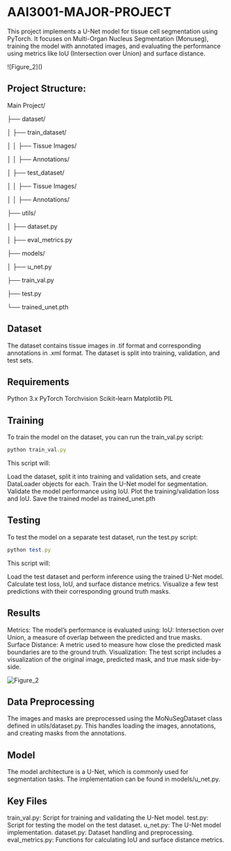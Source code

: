 # AAI3001-MAJOR-PROJECT
This project implements a U-Net model for tissue cell segmentation using PyTorch. It focuses on Multi-Organ Nucleus Segmentation (Monuseg), training the model with annotated images, and evaluating the performance using metrics like IoU (Intersection over Union) and surface distance.

<picture>
    <source media="(prefers-color-scheme: dark)" srcset="https://github.com/user-attachments/assets/577b3081-6565-41b3-9ba1-e6f99787b707">
</picture>
![Figure_2]()


## Project Structure:
Main Project/

├── dataset/

│   ├── train_dataset/

│   │   ├── Tissue Images/

│   │   ├── Annotations/

│   ├── test_dataset/

│   │   ├── Tissue Images/

│   │   ├── Annotations/

├── utils/

│   ├── dataset.py

│   ├── eval_metrics.py

├── models/

│   ├── u_net.py

├── train_val.py

├── test.py

└── trained_unet.pth

## Dataset
The dataset contains tissue images in .tif format and corresponding annotations in .xml format.
The dataset is split into training, validation, and test sets.

## Requirements
Python 3.x
PyTorch
Torchvision
Scikit-learn
Matplotlib
PIL

## Training
To train the model on the dataset, you can run the train_val.py script:

```ruby
python train_val.py
```

This script will:

Load the dataset, split it into training and validation sets, and create DataLoader objects for each.
Train the U-Net model for segmentation.
Validate the model performance using IoU.
Plot the training/validation loss and IoU.
Save the trained model as trained_unet.pth

## Testing
To test the model on a separate test dataset, run the test.py script:

```ruby
python test.py
```

This script will:

Load the test dataset and perform inference using the trained U-Net model.
Calculate test loss, IoU, and surface distance metrics.
Visualize a few test predictions with their corresponding ground truth masks.

## Results
Metrics: The model’s performance is evaluated using:
IoU: Intersection over Union, a measure of overlap between the predicted and true masks.
Surface Distance: A metric used to measure how close the predicted mask boundaries are to the ground truth.
Visualization: The test script includes a visualization of the original image, predicted mask, and true mask side-by-side.


![Figure_2](https://github.com/user-attachments/assets/577b3081-6565-41b3-9ba1-e6f99787b707)


## Data Preprocessing
The images and masks are preprocessed using the MoNuSegDataset class defined in utils/dataset.py. This handles loading the images, annotations, and creating masks from the annotations.

## Model
The model architecture is a U-Net, which is commonly used for segmentation tasks. The implementation can be found in models/u_net.py.

## Key Files
train_val.py: Script for training and validating the U-Net model.
test.py: Script for testing the model on the test dataset.
u_net.py: The U-Net model implementation.
dataset.py: Dataset handling and preprocessing.
eval_metrics.py: Functions for calculating IoU and surface distance metrics.

